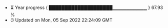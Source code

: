 - ⏳ Year progress { ████████████████████▁▁▁▁▁▁▁▁▁▁ } 67.93 %
- ⏰ Updated on Mon, 05 Sep 2022 22:24:09 GMT

